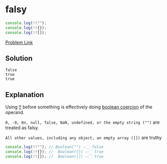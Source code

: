 # falsy

```js
console.log(!!"");
console.log(!!{});
console.log(!![]);
```

[Problem Link](https://bigfrontend.dev/quiz/falsy)

## Solution

```
false
true
true
```

## Explanation

Using [!!](https://developer.mozilla.org/en-US/docs/Web/JavaScript/Reference/Operators/Logical_NOT#double_not_!!) before something is effectively doing [boolean coercion](https://developer.mozilla.org/en-US/docs/Web/JavaScript/Reference/Global_Objects/Boolean#boolean_coercion) of the operand.

`0, -0, 0n, null, false, NaN, undefined, or the empty string ("")` are treated as falsy.

`All other values, including any object, an empty array ([])` are truthy

```js
console.log(!!""); // Boolean("") 👉🏻 false
console.log(!!{}); //  Boolean({}) 👉🏻 true
console.log(!![]); //  Boolean([]) 👉🏻 true
```
